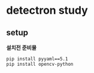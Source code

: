 # detectron study

## setup

**설치전 준비물**  
```
pip install pyyaml==5.1
pip install opencv-python
```

